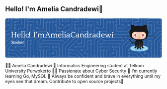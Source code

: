 ## Hello! I'm Amelia Candradewi👋

![ameliacndr10](img/github-header-image.png)


<!--
**ameliacndr10/ameliacndr10** is a ✨ _special_ ✨ repository because its `README.md` (this file) appears on your GitHub profile.

Here are some ideas to get you started:

- 🔭 I’m currently working on ...
- 🌱 I’m currently learning ...
- 👯 I’m looking to collaborate on ...
- 🤔 I’m looking for help with ...
- 💬 Ask me about ...
- 📫 How to reach me: ...
- 😄 Pronouns: ...
- ⚡ Fun fact: ...
-->

👩‍💻 Amelia Candradewi
🔭 Informatics Engineering student at Telkom University Purwokerto
🕵️‍♀️ Passionate about Cyber Security
🌱 I’m currently learning Go, MySQL
🌻 Always be confident and brave in everything until my eyes see that dream. Contribute to open source projects🌻



